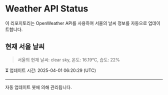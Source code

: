 
# Weather API Status

이 리포지토리는 OpenWeather API를 사용하여 서울의 날씨 정보를 자동으로 업데이트합니다.

## 현재 서울 날씨
> 서울의 현재 날씨: clear sky, 온도: 16.19°C, 습도: 22%

⏳ 업데이트 시간: 2025-04-01 06:20:29 (UTC)

---
자동 업데이트 봇에 의해 관리됩니다.
